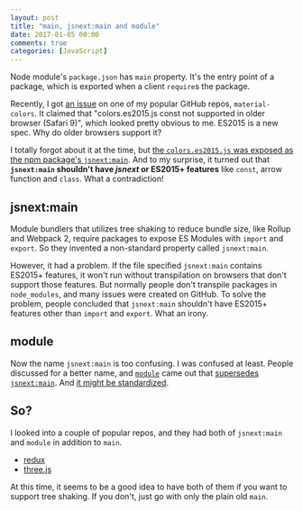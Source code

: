 ```yaml
---
layout: post
title: "main, jsnext:main and module"
date: 2017-01-05 00:00
comments: true
categories: [JavaScript]
---
```


Node module's `package.json` has `main` property. It's the entry point of a package, which is exported when a client `require`s the package.

Recently, I got [an issue](https://github.com/shuhei/material-colors/issues/13) on one of my popular GitHub repos, `material-colors`. It claimed that "colors.es2015.js const not supported in older browser (Safari 9)", which looked pretty obvious to me. ES2015 is a new spec. Why do older browsers support it?

I totally forgot about it at the time, but [the `colors.es2015.js` was exposed as the npm package's `jsnext:main`](https://github.com/shuhei/material-colors/pull/10). And to my surprise, it turned out that **`jsnext:main` shouldn't have *jsnext* or ES2015+ features** like `const`, arrow function and `class`. What a contradiction!

## jsnext:main

Module bundlers that utilizes tree shaking to reduce bundle size, like Rollup and Webpack 2, require packages to expose ES Modules with `import` and `export`. So they invented a non-standard property called `jsnext:main`.

However, it had a problem. If the file specified `jsnext:main` contains ES2015+ features, it won't run without transpilation on browsers that don't support those features. But normally people don't transpile packages in `node_modules`, and many issues were created on GitHub. To solve the problem, people concluded that `jsnext:main` shouldn't have ES2015+ features other than `import` and `export`. What an irony.

## module

Now the name `jsnext:main` is too confusing. I was confused at least. People discussed for a better name, and [`module`](https://github.com/rollup/rollup/wiki/pkg.module) came out that [supersedes `jsnext:main`](https://github.com/rollup/rollup/wiki/jsnext:main). And [it might be standardized](https://nodesource.com/blog/es-modules-and-node-js-hard-choices/).

## So?

I looked into a couple of popular repos, and they had both of `jsnext:main` and `module` in addition to `main`.

- [redux](https://github.com/reactjs/redux/blob/master/package.json)
- [three.js](https://github.com/mrdoob/three.js/blob/dev/package.json)

At this time, it seems to be a good idea to have both of them if you want to support tree shaking. If you don't, just go with only the plain old `main`.
